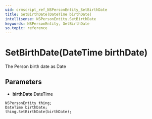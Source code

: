 ```yaml
---
uid: crmscript_ref_NSPersonEntity_SetBirthDate
title: SetBirthDate(DateTime birthDate)
intellisense: NSPersonEntity.SetBirthDate
keywords: NSPersonEntity, GetBirthDate
so.topic: reference
---
```


# SetBirthDate(DateTime birthDate)

The Person birth date as Date

## Parameters

* **birthDate** DateTime

```crmscript
NSPersonEntity thing;
DateTime birthDate;
thing.SetBirthDate(birthDate);
```

